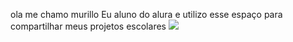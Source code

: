 ola me chamo murillo 
Eu aluno do alura e utilizo esse espaço para compartilhar meus projetos escolares 
![](https://media1.tenor.com/m/mtiOW6O-k8YAAAAd/shrek-shrek-rizz.gif)
